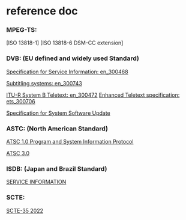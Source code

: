 # reference doc 

### MPEG-TS: 
[ISO 13818-1] 
[ISO 13818-6 DSM-CC extension] 

### DVB:  (EU defined and widely used Standard)

[Specification for Service Information: en_300468](https://www.etsi.org/deliver/etsi_en/300400_300499/300468/01.16.01_20/en_300468v011601a.pdf)

[Subtitling systems: en_300743](https://www.etsi.org/deliver/etsi_en/300700_300799/300743/01.06.01_20/en_300743v010601a.pdf)

[ITU-R System B Teletext: en_300472](https://www.etsi.org/deliver/etsi_en/300400_300499/300472/01.04.01_60/en_300472v010401p.pdf)
[Enhanced Teletext specification: ets_300706](https://www.etsi.org/deliver/etsi_i_ets/300700_300799/300706/01_60/ets_300706e01p.pdf)


[Specification for System Software Update](https://dvb.org/wp-content/uploads/2019/12/a77_dvb-ssu_spec.pdf)

### ASTC:  (North American Standard)

[ATSC 1.0 Program and System Information Protocol ](https://prdatsc.wpenginepowered.com/wp-content/uploads/2021/04/A65_2013.pdf)

[ATSC 3.0](https://prdatsc.wpenginepowered.com/wp-content/uploads/2022/12/A331-2022-11a-Signaling-Delivery-Sync-FEC.pdf)

### ISDB:  (Japan and Brazil Standard)

[SERVICE INFORMATION](https://www.arib.or.jp/english/html/overview/doc/6-STD-B10v4_6-E2.pdf)


### SCTE:

[SCTE-35 2022](https://wagtail-prod-storage.s3.amazonaws.com/documents/SCTE_35_2022.pdf)
